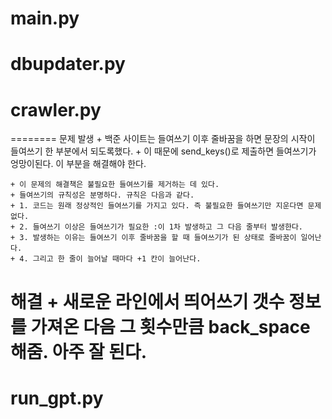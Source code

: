 # main.py


# dbupdater.py


# crawler.py
========
문제 발생 
    + 백준 사이트는 들여쓰기 이후 줄바꿈을 하면 문장의 시작이 들여쓰기 한 부분에서 되도록했다.
    + 이 때문에 send_keys()로 제출하면 들여쓰기가 엉망이된다. 이 부분을 해결해야 한다.

    + 이 문제의 해결책은 불필요한 들여쓰기를 제거하는 데 있다.
    + 들여쓰기의 규칙성은 분명하다. 규칙은 다음과 같다.
    + 1. 코드는 원래 정상적인 들여쓰기를 가지고 있다. 즉 불필요한 들여쓰기만 지운다면 문제없다.
    + 2. 들여쓰기 이상은 들여쓰기가 필요한 :이 1차 발생하고 그 다음 줄부터 발생한다.
    + 3. 발생하는 이유는 들여쓰기 이후 줄바꿈을 할 때 들여쓰기가 된 상태로 줄바꿈이 일어난다.
    + 4. 그리고 한 줄이 늘어날 때마다 +1 칸이 늘어난다. 

해결
    + 새로운 라인에서 띄어쓰기 갯수 정보를 가져온 다음 그 횟수만큼 back_space 해줌. 
    아주 잘 된다. 
=======

# run_gpt.py